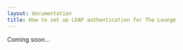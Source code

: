 ```yaml
---
layout: documentation
title: How to set up LDAP authentication for The Lounge
---
```


Coming soon...
